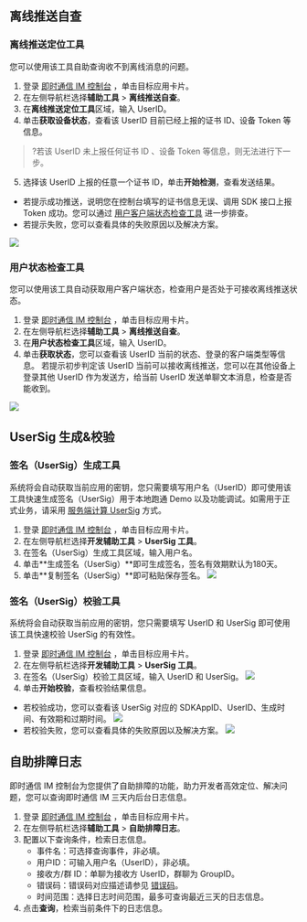 ## 离线推送自查
### 离线推送定位工具
您可以使用该工具自助查询收不到离线消息的问题。

1. 登录 [即时通信 IM 控制台](https://console.cloud.tencent.com/im) ，单击目标应用卡片。
2. 在左侧导航栏选择**辅助工具** > **离线推送自查**。
3. 在**离线推送定位工具**区域，输入 UserID。
4. 单击**获取设备状态**，查看该 UserID 目前已经上报的证书 ID、设备 Token 等信息。
>?若该 UserID 未上报任何证书 ID 、设备 Token 等信息，则无法进行下一步。
>
5. 选择该 UserID 上报的任意一个证书 ID，单击**开始检测**，查看发送结果。
 - 若提示成功推送，说明您在控制台填写的证书信息无误、调用 SDK 接口上报 Token 成功。您可以通过 [用户客户端状态检查工具](#status) 进一步排查。 
 - 若提示失败，您可以查看具体的失败原因以及解决方案。

![](https://main.qcloudimg.com/raw/f916119333cc68a431fc92a790139e06.png)

[](id:status)
### 用户状态检查工具
您可以使用该工具自动获取用户客户端状态，检查用户是否处于可接收离线推送状态。

1. 登录 [即时通信 IM 控制台](https://console.cloud.tencent.com/im) ，单击目标应用卡片。
2. 在左侧导航栏选择**辅助工具** > **离线推送自查**。
3. 在**用户状态检查工具**区域，输入 UserID。
4. 单击**获取状态**，您可以查看该 UserID 当前的状态、登录的客户端类型等信息。
 若提示初步判定该 UserID 当前可以接收离线推送，您可以在其他设备上登录其他 UserID 作为发送方，给当前  UserID 发送单聊文本消息，检查是否能收到。
 
![](https://main.qcloudimg.com/raw/acfb8a15fe1b7673d8a34a2ca5424c2e.png)
 
## UserSig 生成&校验
### 签名（UserSig）生成工具
系统将会自动获取当前应用的密钥，您只需要填写用户名（UserID）即可使用该工具快速生成签名（UserSig）用于本地跑通 Demo 以及功能调试。如需用于正式业务，请采用 [服务端计算 UserSig](https://cloud.tencent.com/document/product/269/32688#GeneratingdynamicUserSig) 方式。

1. 登录 [即时通信 IM 控制台](https://console.cloud.tencent.com/im) ，单击目标应用卡片。
2. 在左侧导航栏选择**开发辅助工具** > **UserSig 工具**。
3. 在签名（UserSig）生成工具区域，输入用户名。
4. 单击**生成签名（UserSig）**即可生成签名，签名有效期默认为180天。
5. 单击**复制签名（UserSig）**即可粘贴保存签名。
 ![](https://main.qcloudimg.com/raw/83a24d72ec8914e8c1fa308457677e9f.png)

### 签名（UserSig）校验工具
系统将会自动获取当前应用的密钥，您只需要填写 UserID 和 UserSig 即可使用该工具快速校验 UserSig 的有效性。

1. 登录 [即时通信 IM 控制台](https://console.cloud.tencent.com/im) ，单击目标应用卡片。
2. 在左侧导航栏选择**开发辅助工具** > **UserSig 工具**。
3. 在签名（UserSig）校验工具区域，输入 UserID 和 UserSig。
   ![](https://main.qcloudimg.com/raw/6a304f8709fe4d91c2358daf667def24.png)
4. 单击**开始校验**，查看校验结果信息。
 - 若校验成功，您可以查看该 UserSig 对应的 SDKAppID、UserID、生成时间、有效期和过期时间。
  ![](https://main.qcloudimg.com/raw/2882d65f9f28df99fe0c911db197fcce.png)
 - 若校验失败，您可以查看具体的失败原因以及解决方案。
  ![](https://main.qcloudimg.com/raw/f9cd08fb30d5ef24633e64bbb97e093d.png)
 

[](id:log)
 ## 自助排障日志 
 即时通信 IM 控制台为您提供了自助排障的功能，助力开发者高效定位、解决问题，您可以查询即时通信 IM 三天内后台日志信息。

1. 登录 [即时通信 IM 控制台](https://console.cloud.tencent.com/im) ，单击目标应用卡片。
2. 在左侧导航栏选择**辅助工具** > **自助排障日志**。
3. 配置以下查询条件，检索日志信息。
	 - 事件名：可选择查询事件，非必填。
	 - 用户ID：可输入用户名（UserID），非必填。
	 - 接收方/群 ID：单聊为接收方 UserID，群聊为 GroupID。
	 - 错误码：错误码对应描述请参见 [错误码](https://cloud.tencent.com/document/product/269/1671#.EF.BC.88.E4.BA.8C.EF.BC.89.E6.9C.8D.E5.8A.A1.E7.AB.AF.E7.9A.84.E9.94.99.E8.AF.AF.E7.A0.81)。
	 - 时间范围：选择日志时间范围，最多可查询最近三天的日志信息。
4. 点击**查询**，检索当前条件下的日志信息。
 
